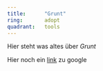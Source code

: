 ```yaml
---
title:      "Grunt"
ring:       adopt
quadrant:   tools
---
```


Hier steht was altes über *Grunt*

Hier noch ein [link](http://www.google.de) zu google
